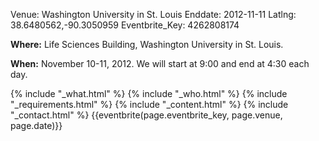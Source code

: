 Venue: Washington University in St. Louis
Enddate: 2012-11-11
Latlng: 38.6480562,-90.3050959
Eventbrite_Key: 4262808174

<p><strong>Where:</strong> Life Sciences Building, Washington University in St. Louis.</p>
<p><strong>When:</strong> November 10-11, 2012. We will start at 9:00 and end at 4:30 each day.</p>
{% include "_what.html" %}
{% include "_who.html" %}
{% include "_requirements.html" %}
{% include "_content.html" %}
{% include "_contact.html" %}
{{eventbrite(page.eventbrite_key, page.venue, page.date)}}
